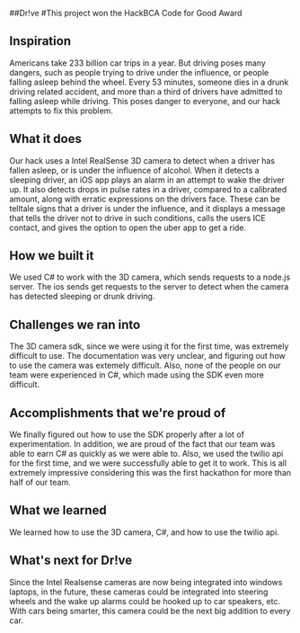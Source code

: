 ##Dr!ve
#This project won the HackBCA Code for Good Award

## Inspiration
Americans take 233 billion car trips in a year. But driving poses many dangers, such as people trying to drive under the influence, or people falling asleep behind the wheel. Every 53 minutes, someone dies in a drunk driving related accident, and more than a third of drivers have admitted to falling asleep while driving. This poses danger to everyone, and our hack attempts to fix this problem.
## What it does
Our hack uses a Intel RealSense 3D camera to detect when a driver has fallen asleep, or is under the influence of alcohol. When it detects a sleeping driver, an iOS app plays an alarm in an attempt to wake the driver up. It also detects drops in pulse rates in a driver, compared to a calibrated amount, along with erratic expressions on the drivers face. These can be telltale signs that a driver is under the influence, and it displays a message that tells the driver not to drive in such conditions, calls the users ICE contact, and gives the option to open the uber app to get a ride. 
## How we built it
We used C# to work with the 3D camera, which sends requests to a node.js server. The ios sends get requests to the server to detect when the camera has detected sleeping or drunk driving. 
## Challenges we ran into
The 3D camera sdk, since we were using it for the first time, was extremely difficult to use. The documentation was very unclear, and figuring out how to use the camera was extemely difficult. Also, none of the people on our team were experienced in C#, which made using the SDK even more difficult.
## Accomplishments that we're proud of
We finally figured out how to use the SDK properly after a lot of experimentation. In addition, we are proud of the fact that our team was able to earn C# as quickly as we were able to. Also, we used the twilio api for the first time, and we were successfully able to get it to work. This is all extremely impressive considering this was the first hackathon for more than half of our team.
## What we learned
We learned how to use the 3D camera, C#, and how to use the twilio api.
## What's next for Dr!ve
Since the Intel Realsense cameras are now being integrated into windows laptops, in the future, these cameras could be integrated into steering wheels and the wake up alarms could be hooked up to car speakers, etc. With cars being smarter, this camera could be the next big addition to every car.
